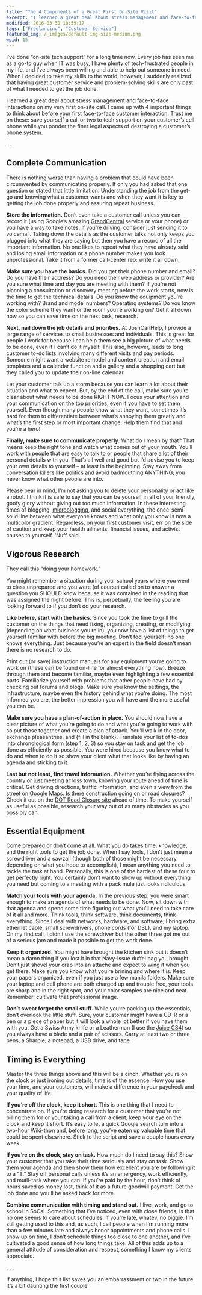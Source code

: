 ```yaml
---
title: "The 4 Components of a Great First On-Site Visit"
excerpt: "I learned a great deal about stress management and face-to-face interactions on my very first on-site call. I came up with 4 important things to think about before your first face-to-face customer interaction."
modified: 2016-03-30 18:59:17
tags: ["Freelancing", "Customer Service"]
featured_img: /_images/default-img-size-medium.png
wpid: 15
---
```


I’ve done “on-site tech support” for a long time now. Every job has seen me as a go-to guy when IT was busy, I have plenty of tech-frustrated people in my life, and I’ve always been willing and able to help out someone in need. When I decided to take my skills to the world, however, I suddenly realized that having great customer service and problem-solving skills are only past of what I needed to get the job done.

I learned a great deal about stress management and face-to-face interactions on my very first on-site call. I came up with 4 important things to think about before your first face-to-face customer interaction. Trust me on these: save yourself a call or two to tech support on your customer’s cell phone while you ponder the finer legal aspects of destroying a customer’s phone system.

. . .
## Complete Communication

There is nothing worse than having a problem that could have been circumvented by communicating properly. If only you had asked that one question or stated that little limitation. Understanding the job from the get-go and knowing what a customer wants and when they want it is key to getting the job done properly and assuring repeat business.

**Store the information.** Don’t even take a customer call unless you can record it (using Google’s amazing [GrandCentral](http://www.grandcentral.com) service or your phone) or you have a way to take notes. If you’re driving, consider just sending it to voicemail. Taking down the details as the customer talks not only keeps you plugged into what they are saying but then you have a record of all the important information. No one likes to repeat what they have already said and losing email information or a phone number makes you look unprofessional. Take it from a former call-center rep: write it all down.

**Make sure you have the basics.** Did you get their phone number and email? Do you have their address? Do you need their web address or provider? Are you sure what time and day you are meeting with them? If you’re not planning a consultation or discovery meeting before the work starts, now is the time to get the technical details. Do you know the equipment you’re working with? Brand and model numbers? Operating systems? Do you know the color scheme they want or the room you’re working on? Get it all down now so you can save time on the next task, research.

**Next, nail down the job details and priorities.** At JoshCanHelp, I provide a large range of services to small businesses and individuals. This is great for people I work for because I can help them see a big picture of what needs to be done, even if I can’t do it myself. This also, however, leads to long customer to-do lists involving many different visits and pay periods. Someone might want a website remodel and content creation and email templates and a calendar function and a gallery and a shopping cart but they called you to update their on-line calendar.

Let your customer talk up a storm because you can learn a lot about their situation and what to expect. But, by the end of the call, make sure you’re clear about what needs to be done RIGHT NOW. Focus your attention and your communication on the top priorities, even if you have to set them yourself. Even though many people know what they want, sometimes it’s hard for them to differentiate between what’s annoying them greatly and what’s the first step or most important change. Help them find that and you’re a hero!

**Finally, make sure to communicate properly.** What do I mean by that? That means keep the right tone and watch what comes out of your mouth. You’ll work with people that are easy to talk to or people that share a lot of their personal details with you. That’s all well and good but I’d advise you to keep your own details to yourself – at least in the beginning. Stay away from conversation killers like politics and avoid badmouthing ANYTHING; you never know what other people are into.

Please bear in mind, I’m not asking you to delete your personality or act like a robot. I think it is safe to say that you can be yourself in all of your friendly, goofy glory without giving out too much information. In these interesting times of blogging, [microblogging](http://twitter.com/joshcanhelp), and social everything, the once-semi-solid line between what everyone knows and what only you know is now a multicolor gradient. Regardless, on your first customer visit, err on the side of caution and keep your health ailments, financial issues, and activist causes to yourself. ‘Nuff said.
## Vigorous Research

They call this “doing your homework.”

You might remember a situation during your school years where you went to class unprepared and you were (of course) called on to answer a question you SHOULD know because it was contained in the reading that was assigned the night before. This is, perpetually, the feeling you are looking forward to if you don’t do your research.

**Like before, start with the basics.** Since you took the time to grill the customer on the things that need fixing, organizing, creating, or modifying (depending on what business you’re in), you now have a list of things to get yourself familiar with before the big meeting. Don’t fool yourself: no one knows everything. Just because you’re an expert in the field doesn’t mean there is no research to do.

Print out (or save) instruction manuals for any equipment you’re going to work on (these can be found on-line for almost everything now). Breeze through them and become familiar, maybe even highlighting a few essential parts. Familiarize yourself with problems that other people have had by checking out forums and blogs. Make sure you know the settings, the infrastructure, maybe even the history behind what you’re doing. The most informed you are, the better impression you will have and the more useful you can be.

**Make sure you have a plan-of-action in place.** You should now have a clear picture of what you’re going to do and what you’re going to work with so put those together and create a plan of attack. You’ll walk in the door, exchange pleasantries, and {fill in the blank}. Translate your list of to-dos into chronological form (step 1, 2, 3) so you stay on task and get the job done as efficiently as possible. You were hired because you know what to do and when to do it so show your client what that looks like by having an agenda and sticking to it.

**Last but not least, find travel information.** Whether you’re flying across the country or just meeting across town, knowing your route ahead of time is critical. Get driving directions, traffic information, and even a view from the street on [Google Maps](http://maps.google.com). Is there construction going on or road closures? Check it out on the [DOT Road Closure site](http://www.fhwa.dot.gov/trafficinfo/) ahead of time. To make yourself as useful as possible, research your way out of as many obstacles as you possibly can.
## Essential Equipment

Come prepared or don’t come at all. What you do takes time, knowledge, and the right tools to get the job done. When I say tools, I don’t just mean a screwdriver and a sawzall (though both of those might be necessary depending on what you hope to accomplish), I mean anything you need to tackle the task at hand. Personally, this is one of the hardest of these four to get perfectly right. You certainly don’t want to show up without everything you need but coming to a meeting with a pack mule just looks ridiculous.

**Match your tools with your agenda.** In the previous step, you were smart enough to make an agenda of what needs to be done. Now, sit down with that agenda and spend some time figuring out what you’ll need to take care of it all and more. Think tools, think software, think documents, think everything. Since I deal with networks, hardware, and software, I bring extra ethernet cable, small screwdrivers, phone cords (for DSL), and my laptop. On my first call, I didn’t use the screwdriver but the other three got me out of a serious jam and made it possible to get the work done.

**Keep it organized.** You might have brought the kitchen sink but it doesn’t mean a damn thing if you lost it in that Navy-issue duffel bag you brought. Don’t just shovel your crap into an attache and expect to wing it when you get there. Make sure you know what you’re brining and where it is. Keep your papers organized, even if you just use a few manila folders. Make sure your laptop and cell phone are both charged up and trouble free, your tools are sharp and in the right spot, and your color samples are nice and neat. Remember: cultivate that professional image.

**Don’t <span style="text-decoration: line-through;">sweat</span> forget the small stuff.** While you’re packing up the essentials, don’t overlook the little stuff. Sure, your customer might have a CD-R or a pen or a piece of paper but it will look a whole lot better if you have them with you. Get a Swiss Army knife or a Leatherman (I use the [Juice CS4](http://www.leatherman.com/multi-tools/pocket-tools/juice-cs4.aspx)) so you always have a blade and a pair of scissors. Carry at least two or three pens, a Sharpie, a notepad, a USB drive, and tape.
## Timing is Everything

Master the three things above and this will be a cinch. Whether you’re on the clock or just ironing out details, time is of the essence. How you use your time, and your customers, will make a difference in your paycheck and your quality of life.

**If you’re off the clock, keep it short.** This is one thing that I need to concentrate on. If you’re doing research for a customer that you’re not billing them for or your taking a call from a client, keep your eye on the clock and keep it short. It’s easy to let a quick Google search turn into a two-hour Wiki-thon and, before long, you’ve eaten up valuable time that could be spent elsewhere. Stick to the script and save a couple hours every week.

**If you’re on the clock, stay on task.** How much do I need to say this? Show your customer that you take their time seriously and stay on task. Show them your agenda and then show them how excellent you are by following it to a “T.” Stay off personal calls unless it’s an emergency, work efficiently, and mutli-task where you can. If you’re paid by the hour, don’t think of hours saved as money lost, think of it as a future goodwill payment. Get the job done and you’ll be asked back for more.

**Combine communication with timing and stand out.** I live, work, and go to school in SoCal. Something that I’ve noticed, even with close friends, is that no one seems to care about schedules. If you’re late, whatev, no biggie. I’m still getting used to this and, as such, I call people when I’m running more than a few minutes late and always honor appointments and phone calls. I show up on time, I don’t schedule things too close to one another, and I’ve cultivated a good sense of how long things take. All of this adds up to a general attitude of consideration and respect, something I know my clients appreciate.

. . .

If anything, I hope this list saves you an embarrassment or two in the future. It’s a bit daunting the first couple
